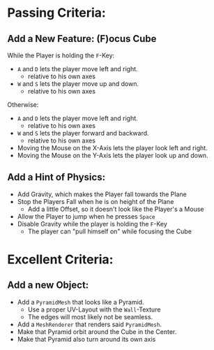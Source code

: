 # Passing Criteria:

## Add a New Feature: (F)ocus Cube

While the Player is holding the `F`-Key:
- `A` and `D` lets the player move left and right.
  - relative to his own axes
- `W` and `S` lets the player move up and down.
  - relative to his own axes

Otherwise:
- `A` and `D` lets the player move left and right.
  - relative to his own axes
- `W` and `S` lets the player forward and backward.
  - relative to his own axes
- Moving the Mouse on the X-Axis lets the player look left and right.
- Moving the Mouse on the Y-Axis lets the player look up and down.

## Add a Hint of Physics:
- Add Gravity, which makes the Player fall towards the Plane
- Stop the Players Fall when he is on height of the Plane
  - Add a little Offset, so it doesn't look like the Player's a Mouse
- Allow the Player to jump when he presses `Space`
- Disable Gravity while the player is holding the `F`-Key
  - The player can "pull himself on" while focusing the Cube

# Excellent Criteria:

## Add a new Object:
- Add a `PyramidMesh` that looks like a Pyramid.
  - Use a proper UV-Layout with the `Wall`-Texture
  - The edges will most likely not be seamless.
- Add a `MeshRenderer` that renders said `PyramidMesh`.
- Make that Pyramid orbit around the Cube in the Center.
- Make that Pyramid also turn around its own axis